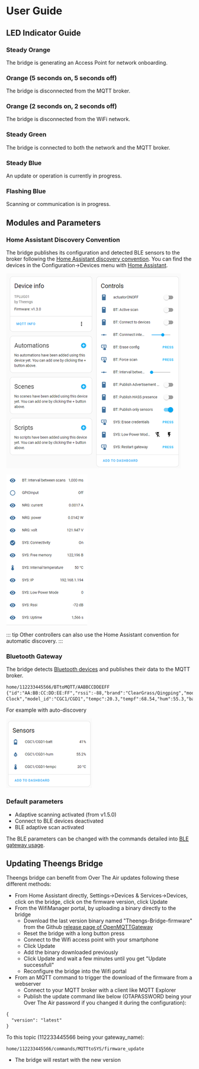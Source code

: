 # User Guide

## LED Indicator Guide

### Steady Orange
The bridge is generating an Access Point for network onboarding.

### Orange (5 seconds on, 5 seconds off)
The bridge is disconnected from the MQTT broker.

### Orange (2 seconds on, 2 seconds off)
The bridge is disconnected from the WiFi network.

### Steady Green
The bridge is connected to both the network and the MQTT broker.

### Steady Blue
An update or operation is currently in progress.

### Flashing Blue
Scanning or communication is in progress.

## Modules and Parameters

### Home Assistant Discovery Convention
The bridge publishes its configuration and detected BLE sensors to the broker following the [Home Assistant discovery convention](https://www.home-assistant.io/integrations/mqtt/#mqtt-discovery). You can find the devices in the Configuration->Devices menu with [Home Assistant](https://docs.openmqttgateway.com/integrate/home_assistant.html).

<p align="left">
  <img src="./../img/Theengs-Plug-Settings-HomeAssistant.png">
</p>

<p align="left">
  <img src="./../img/Theengs-Plug-Settings-HomeAssistant-2.png">
</p>

::: tip
Other controllers can also use the Home Assistant convention for automatic discovery.
:::

### Bluetooth Gateway
The bridge detects [Bluetooth devices](https://docs.openmqttgateway.com/prerequisites/devices.html#for-ble-devices) and publishes their data to the MQTT broker.
```
home/112233445566/BTtoMQTT/AABBCCDDEEFF
{"id":"AA:BB:CC:DD:EE:FF","rssi":-88,"brand":"ClearGrass/Qingping","model":"Alarm Clock","model_id":"CGC1/CGD1","tempc":20.3,"tempf":68.54,"hum":55.3,"batt":41}
```
For example with auto-discovery
<p align="left">
  <img src="./../img/Theengs-Plug-Settings-HomeAssistant-3.png">
</p>

### Default parameters
* Adaptive scanning activated (from v1.5.0)
* Connect to BLE devices deactivated
* BLE adaptive scan activated

The BLE parameters can be changed with the commands detailed into [BLE gateway usage](https://docs.openmqttgateway.com/use/ble.html).

## Updating Theengs Bridge
Theengs bridge can benefit from Over The Air updates following these different methods:
* From Home Assistant directly, Settings->Devices & Services->Devices, click on the bridge, click on the firmware version, click Update
* From the WifiManager portal, by uploading a binary directly to the bridge
  * Download the last version binary named "Theengs-Bridge-firmware" from the Github [release page of OpenMQTTGateway](https://github.com/1technophile/OpenMQTTGateway/releases)
  * Reset the bridge with a long button press
  * Connect to the Wifi access point with your smartphone
  * Click Update
  * Add the binary downloaded previously
  * Click Update and wait a few minutes until you get "Update successfull"
  * Reconfigure the bridge into the Wifi portal
* From an MQTT command to trigger the download of the firmware from a webserver
  * Connect to your MQTT broker with a client like MQTT Explorer
  * Publish the update command like below (OTAPASSWORD being your Over The Air password if you changed it during the configuration):

```
{
  "version": "latest"
}
```
To this topic (112233445566 being your gateway_name):
```
home/112233445566/commands/MQTTtoSYS/firmware_update
```
  * The bridge will restart with the new version
